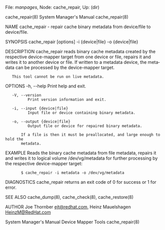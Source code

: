 File: *manpages*,  Node: cache_repair,  Up: (dir)

cache_repair(8)             System Manager's Manual            cache_repair(8)



NAME
       cache_repair  -  repair  cache  binary  metadata  from  device/file  to
       device/file.

SYNOPSIS
       cache_repair [options] -i {device|file} -o {device|file}

DESCRIPTION
       cache_repair reads binary cache  metadata  created  by  the  respective
       device-mapper  target from one device or file, repairs it and writes it
       to another device or file. If written to a metadata device,  the  meta‐
       data can be processed by the device-mapper target.

       This tool cannot be run on live metadata.

OPTIONS
       -h, --help
              Print help and exit.

       -V, --version
              Print version information and exit.

       -i, --input {device|file}
              Input file or device containing binary metadata.

       -o, --output {device|file}
              Output file or device for repaired binary metadata.

           If a file is then it must be preallocated, and large enough to hold the
           metadata.


EXAMPLE
       Reads  the  binary  cache  metadata  from file metadata, repairs it and
       writes it to logical volume /dev/vg/metadata for further processing  by
       the respective device-mapper target:

           $ cache_repair -i metadata -o /dev/vg/metadata


DIAGNOSTICS
       cache_repair returns an exit code of 0 for success or 1 for error.

SEE ALSO
       cache_dump(8), cache_check(8), cache_restore(8)

AUTHOR
       Joe Thornber <ejt@redhat.com>, Heinz Mauelshagen <HeinzM@RedHat.com>



System Manager's Manual       Device Mapper Tools              cache_repair(8)
